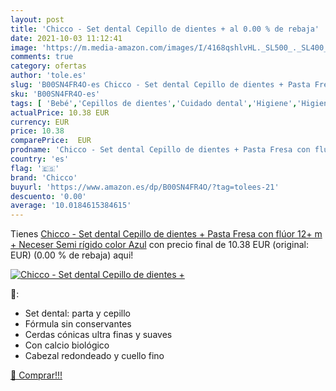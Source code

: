 ```yaml
---
layout: post
title: 'Chicco - Set dental Cepillo de dientes + al 0.00 % de rebaja'
date: 2021-10-03 11:12:41
image: 'https://m.media-amazon.com/images/I/4168qshlvHL._SL500_._SL400_.jpg'
comments: true
category: ofertas
author: 'tole.es'
slug: 'B00SN4FR4O-es Chicco - Set dental Cepillo de dientes + Pasta Fresa con...'
sku: 'B00SN4FR4O-es'
tags: [ 'Bebé','Cepillos de dientes','Cuidado dental','Higiene','Higiene y cuidado','cepillo','chicco','de','dientes', ]
actualPrice: 10.38 EUR
currency: EUR
price: 10.38
comparePrice:  EUR
prodname: 'Chicco - Set dental Cepillo de dientes + Pasta Fresa con flúor 12+ m + Neceser Semi rígido  color Azul'
country: 'es'
flag: '🇪🇸'
brand: 'Chicco'
buyurl: 'https://www.amazon.es/dp/B00SN4FR4O/?tag=tolees-21'
descuento: '0.00'
average: '10.0184615384615'
---
```


Tienes [Chicco - Set dental Cepillo de dientes + Pasta Fresa con flúor 12+ m + Neceser Semi rígido  color Azul](https://www.amazon.es/dp/B00SN4FR4O/?tag=tolees-21) con precio final de  10.38 EUR (original:  EUR) (0.00 %  de rebaja) aqui!

[![Chicco - Set dental Cepillo de dientes +](https://m.media-amazon.com/images/I/4168qshlvHL._SL500_._SL400_.jpg)](https://www.amazon.es/dp/B00SN4FR4O/?tag=tolees-21)

🔎:

- Set dental: parta y cepillo
- Fórmula sin conservantes
- Cerdas cónicas ultra finas y suaves
- Con calcio biológico
- Cabezal redondeado y cuello fino

[🛒 Comprar!!!](https://www.amazon.es/dp/B00SN4FR4O/?tag=tolees-21)
